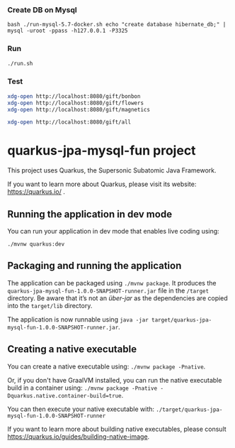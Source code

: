 ### Create DB on Mysql
``bash
./run-mysql-5.7-docker.sh
echo "create database hibernate_db;" | mysql -uroot -ppass -h127.0.0.1 -P3325
``

### Run
```bash
./run.sh
```

### Test
```bash
xdg-open http://localhost:8080/gift/bonbon
xdg-open http://localhost:8080/gift/flowers
xdg-open http://localhost:8080/gift/magnetics

xdg-open http://localhost:8080/gift/all
```

# quarkus-jpa-mysql-fun project

This project uses Quarkus, the Supersonic Subatomic Java Framework.

If you want to learn more about Quarkus, please visit its website: https://quarkus.io/ .

## Running the application in dev mode

You can run your application in dev mode that enables live coding using:
```
./mvnw quarkus:dev
```

## Packaging and running the application

The application can be packaged using `./mvnw package`.
It produces the `quarkus-jpa-mysql-fun-1.0.0-SNAPSHOT-runner.jar` file in the `/target` directory.
Be aware that it’s not an _über-jar_ as the dependencies are copied into the `target/lib` directory.

The application is now runnable using `java -jar target/quarkus-jpa-mysql-fun-1.0.0-SNAPSHOT-runner.jar`.

## Creating a native executable

You can create a native executable using: `./mvnw package -Pnative`.

Or, if you don't have GraalVM installed, you can run the native executable build in a container using: `./mvnw package -Pnative -Dquarkus.native.container-build=true`.

You can then execute your native executable with: `./target/quarkus-jpa-mysql-fun-1.0.0-SNAPSHOT-runner`

If you want to learn more about building native executables, please consult https://quarkus.io/guides/building-native-image.